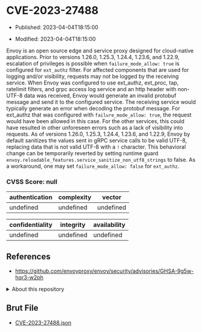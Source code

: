 # CVE-2023-27488

- Published: 2023-04-04T18:15:00

- Modified: 2023-04-04T18:15:00

Envoy is an open source edge and service proxy designed for cloud-native applications. Prior to versions 1.26.0, 1.25.3, 1.24.4, 1.23.6, and 1.22.9, escalation of privileges is possible when `failure_mode_allow: true` is configured for `ext_authz` filter. For affected components that are used for logging and/or visibility, requests may not be logged by the receiving service. When Envoy was configured to use ext_authz, ext_proc, tap, ratelimit filters, and grpc access log service and an http header with non-UTF-8 data was received, Envoy would generate an invalid protobuf message and send it to the configured service. The receiving service would typically generate an error when decoding the protobuf message. For ext_authz that was configured with ``failure_mode_allow: true``, the request would have been allowed in this case. For the other services, this could have resulted in other unforeseen errors such as a lack of visibility into requests. As of versions 1.26.0, 1.25.3, 1.24.4, 1.23.6, and 1.22.9, Envoy by default sanitizes the values sent in gRPC service calls to be valid UTF-8, replacing data that is not valid UTF-8 with a `!` character. This behavioral change can be temporarily reverted by setting runtime guard `envoy.reloadable_features.service_sanitize_non_utf8_strings` to false. As a workaround, one may set `failure_mode_allow: false` for `ext_authz`.

### CVSS Score: **null**

| authentication | complexity | vector |
| --- | --- | --- |
| undefined | undefined | undefined |

| confidentiality | integrity | availability |
| --- | --- | --- |
| undefined | undefined | undefined |

## References

* https://github.com/envoyproxy/envoy/security/advisories/GHSA-9g5w-hqr3-w2ph

<details>
<summary>About this repository</summary> 

  This repository is part of the project [Live Hack CVE](https://github.com/Live-Hack-CVE). Main website can be found [www.live-hack.org](https://www.live-hack.org) 
  
  Made by [Sn0wAlice](https://github.com/Sn0wAlice) for the people that care about security and need to have a feed of the latest CVEs. Hope you enjoy it, don't forget to star the repo and follow me on [Twitter](https://twitter.com/Sn0wAlice) and [Github](https://github.com/Sn0wAlice). And that is my [personnal website](https://www.alice-snow.me/)

  - [Home Page](https://github.com/Live-Hack-CVE)
  - [Framework](https://github.com/Live-Hack-CVE/cve-framework)
  - [CVE database](https://github.com/Live-Hack-CVE/full_database)
  - [Changelog](https://github.com/Live-Hack-CVE/Changelog)
</details>

## Brut File

* [CVE-2023-27488.json](https://raw.githubusercontent.com/Live-Hack-CVE/full_database/main/cves/2023/CVE-2023-27488.json)

